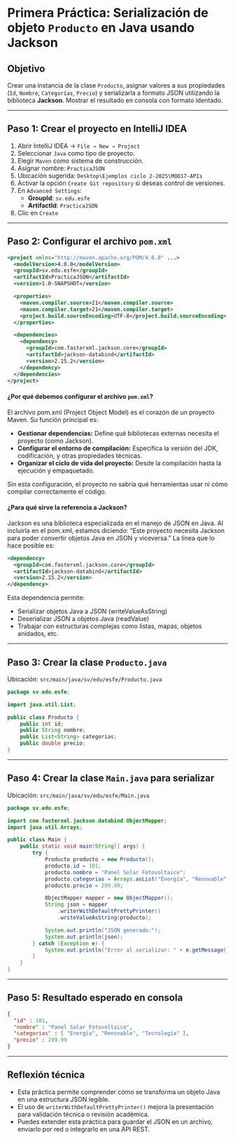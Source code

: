 # Primera Práctica: Serialización de objeto `Producto` en Java usando Jackson

## Objetivo
Crear una instancia de la clase `Producto`, asignar valores a sus propiedades (`Id`, `Nombre`, `Categorías`, `Precio`) y serializarla a formato JSON utilizando la biblioteca **Jackson**. Mostrar el resultado en consola con formato identado.

---

## Paso 1: Crear el proyecto en IntelliJ IDEA

1. Abrir IntelliJ IDEA → `File → New → Project`
2. Seleccionar `Java` como tipo de proyecto.
3. Elegir `Maven` como sistema de construcción.
4. Asignar nombre: `PracticaJSON`
5. Ubicación sugerida: `Desktop\Ejemplos ciclo 2-2025\MOD17-APIs`
6. Activar la opción `Create Git repository` si deseas control de versiones.
7. En `Advanced Settings`:
   - **GroupId**: `sv.edu.esfe`
   - **ArtifactId**: `PracticaJSON`
8. Clic en `Create`

---

## Paso 2: Configurar el archivo `pom.xml`

```xml
<project xmlns="http://maven.apache.org/POM/4.0.0" ...>
  <modelVersion>4.0.0</modelVersion>
  <groupId>sv.edu.esfe</groupId>
  <artifactId>PracticaJSON</artifactId>
  <version>1.0-SNAPSHOT</version>

  <properties>
    <maven.compiler.source>21</maven.compiler.source>
    <maven.compiler.target>21</maven.compiler.target>
    <project.build.sourceEncoding>UTF-8</project.build.sourceEncoding>
  </properties>

  <dependencies>
    <dependency>
      <groupId>com.fasterxml.jackson.core</groupId>
      <artifactId>jackson-databind</artifactId>
      <version>2.15.2</version>
    </dependency>
  </dependencies>
</project>
```

#### ¿Por qué debemos configurar el archivo `pom.xml`?
El archivo pom.xml (Project Object Model) es el corazón de un proyecto Maven. Su función principal es:
- **Gestionar dependencias:** Define qué bibliotecas externas necesita el proyecto (como Jackson).
- **Configurar el entorno de compilación:** Especifica la versión del JDK, codificación, y otras propiedades técnicas.
- **Organizar el ciclo de vida del proyecto:** Desde la compilación hasta la ejecución y empaquetado.

Sin esta configuración, el proyecto no sabría qué herramientas usar ni cómo compilar correctamente el código.

#### ¿Para qué sirve la referencia a Jackson?
Jackson es una biblioteca especializada en el manejo de JSON en Java. Al incluirla en el pom.xml, estamos diciendo:
“Este proyecto necesita Jackson para poder convertir objetos Java en JSON y viceversa.”
La línea que lo hace posible es:

```xml
<dependency>
  <groupId>com.fasterxml.jackson.core</groupId>
  <artifactId>jackson-databind</artifactId>
  <version>2.15.2</version>
</dependency>
```

Esta dependencia permite:
- Serializar objetos Java a JSON (writeValueAsString)
- Deserializar JSON a objetos Java (readValue)
- Trabajar con estructuras complejas como listas, mapas, objetos anidados, etc.

---

## Paso 3: Crear la clase `Producto.java`

Ubicación: `src/main/java/sv/edu/esfe/Producto.java`

```java
package sv.edu.esfe;

import java.util.List;

public class Producto {
    public int id;
    public String nombre;
    public List<String> categorias;
    public double precio;
}
```

---

## Paso 4: Crear la clase `Main.java` para serializar

Ubicación: `src/main/java/sv/edu/esfe/Main.java`

```java
package sv.edu.esfe;

import com.fasterxml.jackson.databind.ObjectMapper;
import java.util.Arrays;

public class Main {
    public static void main(String[] args) {
        try {
            Producto producto = new Producto();
            producto.id = 101;
            producto.nombre = "Panel Solar Fotovoltaico";
            producto.categorias = Arrays.asList("Energía", "Renovable", "Tecnología");
            producto.precio = 299.99;

            ObjectMapper mapper = new ObjectMapper();
            String json = mapper
                .writerWithDefaultPrettyPrinter()
                .writeValueAsString(producto);

            System.out.println("JSON generado:");
            System.out.println(json);
        } catch (Exception e) {
            System.out.println("Error al serializar: " + e.getMessage());
        }
    }
}
```

---

## Paso 5: Resultado esperado en consola

```json
{
  "id" : 101,
  "nombre" : "Panel Solar Fotovoltaico",
  "categorias" : [ "Energía", "Renovable", "Tecnología" ],
  "precio" : 299.99
}
```

---

## Reflexión técnica

- Esta práctica permite comprender cómo se transforma un objeto Java en una estructura JSON legible.
- El uso de `writerWithDefaultPrettyPrinter()` mejora la presentación para validación técnica o revisión académica.
- Puedes extender esta práctica para guardar el JSON en un archivo, enviarlo por red o integrarlo en una API REST.

